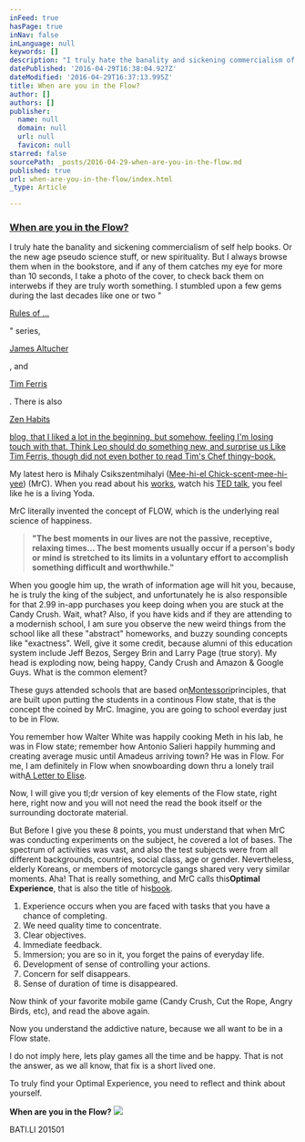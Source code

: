 ```yaml
---
inFeed: true
hasPage: true
inNav: false
inLanguage: null
keywords: []
description: "I truly hate the banality and sickening commercialism of self help books. Or the new age pseudo science stuff, or new spirituality. \_But I always browse them when in the bookstore, and if any of them catches my eye for more than 10 seconds, I take a photo of the cover, to check back them on interwebs if they are truly worth something. I stumbled upon a few gems during the last decades like one or two “"
datePublished: '2016-04-29T16:38:04.927Z'
dateModified: '2016-04-29T16:37:13.995Z'
title: When are you in the Flow?
author: []
authors: []
publisher:
  name: null
  domain: null
  url: null
  favicon: null
starred: false
sourcePath: _posts/2016-04-29-when-are-you-in-the-flow.md
published: true
url: when-are-you-in-the-flow/index.html
_type: Article

---
```

### [When are you in the Flow?][0]

I truly hate the banality and sickening commercialism of self help books. Or the new age pseudo science stuff, or new spirituality.  But I always browse them when in the bookstore, and if any of them catches my eye for more than 10 seconds, I take a photo of the cover, to check back them on interwebs if they are truly worth something. I stumbled upon a few gems during the last decades like one or two "

[Rules of ...][1]

" series,

[James Altucher][2]

, and

[Tim Ferris][3]

. There is also

[Zen Habits][4]

[blog, that I liked a lot in the beginning, but somehow, feeling I'm losing touch with that. Think Leo should do something new, and surprise us Like Tim Ferris, though did not even bother to read Tim's Chef thingy-book.][4]

My latest hero is Mihaly Csikszentmihalyi ([Mee-hi-el Chick-scent-mee-hi-yee][5]) (MrC). When you read about his [works][6], watch his [TED talk][7], you feel like he is a living Yoda.

MrC literally invented the concept of FLOW, which is the underlying real science of happiness. 
> 
> **"The best moments in our lives are not the passive, receptive, relaxing times... The best moments usually occur if a person's body or mind is stretched to its limits in a voluntary effort to accomplish something difficult and worthwhile."**

When you google him up, the wrath of information age will hit you, because, he is truly the king of the subject, and unfortunately he is also responsible for that 2.99 in-app purchases you keep doing when you are stuck at the Candy Crush. Wait, what? Also, if you have kids and if they are attending to a modernish school, I am sure you observe the new weird things from the school like all these "abstract" homeworks, and buzzy sounding concepts like "exactness". Well, give it some credit, because alumni of this education system include Jeff Bezos, Sergey Brin and Larry Page (true story). My head is exploding now, being happy, Candy Crush and Amazon & Google Guys. What is the common element?

These guys attended schools that are based on[Montessori][8]principles, that are built upon putting the students in a continous Flow state, that is the concept the coined by MrC. Imagine, you are going to school everday just to be in Flow.

You remember how Walter White was happily cooking Meth in his lab, he was in Flow state; remember how Antonio Salieri happily humming and creating average music until Amadeus arriving town? He was in Flow. For me, I am definitely in Flow when snowboarding down thru a lonely trail with[A Letter to Elise][9].

Now, I will give you tl;dr version of key elements of the Flow state, right here, right now and you will not need the read the book itself or the surrounding doctorate material.

But Before I give you these 8 points, you must understand that when MrC was conducting experiments on the subject, he covered a lot of bases. The spectrum of activities was vast, and also the test subjects were from all different backgrounds, countries, social class, age or gender. Nevertheless, elderly Koreans, or members of motorcycle gangs shared very very similar moments. Aha! That is really something, and MrC calls this**Optimal Experience**, that is also the title of his[book][10]. 

1. Experience occurs when you are faced with tasks that you have a chance of completing. 
2. We need quality time to concentrate.
3. Clear objectives. 
4. Immediate feedback.
5. Immersion; you are so in it, you forget the pains of everyday life.
6. Development of sense of controlling your actions.
7. Concern for self disappears.
8. Sense of duration of time is disappeared.

Now think of your favorite mobile game (Candy Crush, Cut the Rope, Angry Birds, etc), and read the above again.

Now you understand the addictive nature, because we all want to be in a Flow state. 

I do not imply here, lets play games all the time and be happy. That is not the answer, as we all know, that fix is a short lived one.

To truly find your Optimal Experience, you need to reflect and think about yourself. 

**When are you in the Flow?**
![](https://the-grid-user-content.s3-us-west-2.amazonaws.com/f01b10a1-e961-4aab-af7e-43d25168b5b0.png)

BATI.LI 201501

[0]: http://bati.li/post/108908199003/when-are-you-in-the-flow
[1]: http://t.umblr.com/redirect?z=http%3A%2F%2Fwww.amazon.com%2FRichard-Templar%2Fe%2FB001IGNMIM%2Fref%3Ddp_byline_cont_book_1&t=ZDJlZTU4NDM1NTZmOTZmY2JiNjZhZTQ5NTY1NjU3OGMzYWI3NjZiNCxnaUtJRlo1Sw%3D%3D "Rules of ..."
[2]: http://t.umblr.com/redirect?z=http%3A%2F%2Fwww.jamesaltucher.com%2F&t=NmRiMjVhMTM5MGE0NWRjNjMwNGZlZjc3NjI3NDE5MTNhMzkyYWRhNyxnaUtJRlo1Sw%3D%3D "James Altucher - Altucher Confidential"
[3]: http://t.umblr.com/redirect?z=http%3A%2F%2Ffourhourworkweek.com%2Fblog%2F&t=ZTdiZTA5M2RkYTViNjNlZDFjZmQ0NzMxMzM5Y2FhMjE2ZTJkNzVjMixnaUtJRlo1Sw%3D%3D "4 Hour"
[4]: http://t.umblr.com/redirect?z=http%3A%2F%2Fzenhabits.net%2F&t=MWE5NDc3MDU3MWZmNDg4MWVjZTk1NjdiZjE3ZjBhNmZlNzA0ZTE0YSxnaUtJRlo1Sw%3D%3D "Zen Habits"
[5]: http://t.umblr.com/redirect?z=http%3A%2F%2Fupload.wikimedia.org%2Fwikipedia%2Fcommons%2F5%2F59%2FMih%25C3%25A1ly_Cs%25C3%25ADkszentmih%25C3%25A1lyi.ogg&t=OTk2YjkwMTgwZGY4OTM1MGI0NmYwOTdjOGY2YzU5MDVjMzc0Yzk5YSxnaUtJRlo1Sw%3D%3D "Pronounce Properly"
[6]: http://t.umblr.com/redirect?z=http%3A%2F%2Fen.wikipedia.org%2Fwiki%2FMihaly_Csikszentmihalyi&t=NmI3ZTY0ZjQ2YjEwNWZkMTIxYmUzZjAzOTUwZGZmZTUzMDdhY2IzZixnaUtJRlo1Sw%3D%3D "Wikipedia"
[7]: http://t.umblr.com/redirect?z=http%3A%2F%2FTed+Talk+-+Yoda&t=ZGY3ZGYxZmVlZWMwMjIzODQ4ZjI1NTUxZjBkY2EyYmY0NDc2ZWE0NSxnaUtJRlo1Sw%3D%3D "http://www.ted.com/talks/mihaly_csikszentmihalyi_on_flow"
[8]: http://t.umblr.com/redirect?z=http%3A%2F%2Fen.wikipedia.org%2Fwiki%2FMontessori_education&t=MzEyY2M5MDZhZWY2YjViMTU4NjY2N2JiZjVlNzZkYzBkYWUxMDM2MSxnaUtJRlo1Sw%3D%3D "Montessori Education System"
[9]: http://t.umblr.com/redirect?z=http%3A%2F%2FLots+of+Melancholy&t=MjU0YmI3NGExMTgwYTJkM2EzZjE4Mjg0MzFhMDcxYTdlNjljN2QyYyxnaUtJRlo1Sw%3D%3D "https://www.youtube.com/watch?v=bLW22B5R3Mc"
[10]: http://t.umblr.com/redirect?z=http%3A%2F%2Fwww.amazon.com%2FFlow-The-Psychology-Optimal-Experience%2Fdp%2F0061339202&t=Yzc4NTk0OTJjNzNlN2RmYmQ4YWIwMjBkZGYzYzgzY2YwMzliZWI1NSxnaUtJRlo1Sw%3D%3D "Flow - Optimal Experience"